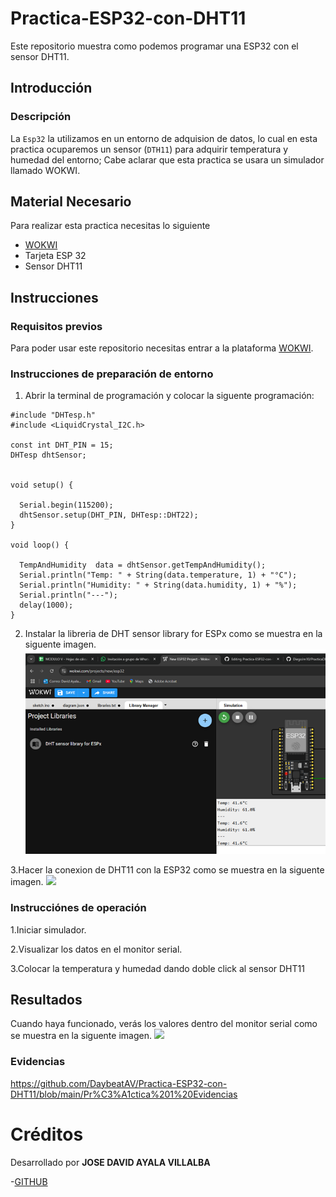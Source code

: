# Practica-ESP32-con-DHT11
Este repositorio muestra como podemos programar una ESP32 con el sensor DHT11.

## Introducción
### Descripción
La ```Esp32``` la utilizamos en un entorno de adquision de datos, lo cual en esta practica ocuparemos un sensor (```DTH11```) para adquirir temperatura y humedad del entorno; Cabe aclarar que esta practica se usara un simulador llamado WOKWI.

## Material Necesario
Para realizar esta practica necesitas lo siguiente

- [WOKWI](https://wokwi.com/)
- Tarjeta ESP 32
- Sensor DHT11
## Instrucciones
### Requisitos previos
Para poder usar este repositorio necesitas entrar a la plataforma [WOKWI](https://wokwi.com/).

### Instrucciones de preparación de entorno
1. Abrir la terminal de programación y colocar la siguente programación:

```
#include "DHTesp.h"
#include <LiquidCrystal_I2C.h>

const int DHT_PIN = 15;
DHTesp dhtSensor;


void setup() {

  Serial.begin(115200);
  dhtSensor.setup(DHT_PIN, DHTesp::DHT22);
}

void loop() {

  TempAndHumidity  data = dhtSensor.getTempAndHumidity();
  Serial.println("Temp: " + String(data.temperature, 1) + "°C");
  Serial.println("Humidity: " + String(data.humidity, 1) + "%");
  Serial.println("---");
  delay(1000);
}
```

2. Instalar la libreria de DHT sensor library for ESPx como se muestra en la siguente imagen.
![](https://github.com/DaybeatAV/Practica-ESP32-con-DHT11/blob/main/Librer%C3%ADa%20DHT.png)

3.Hacer la conexion de DHT11 con la ESP32 como se muestra en la siguente imagen.
![](https://github.com/DaybeatAV/Practica-ESP32-con-DHT11/blob/main/Pr%C3%A1ctica%201%20Conexiones.png)

### Instrucciónes de operación
1.Iniciar simulador.

2.Visualizar los datos en el monitor serial.

3.Colocar la temperatura y humedad dando doble click al sensor DHT11

## Resultados

Cuando haya funcionado, verás los valores dentro del monitor serial como se muestra en la siguente imagen.
![](https://github.com/DaybeatAV/Practica-ESP32-con-DHT11/blob/main/Pr%C3%A1ctica%201%20Funcionando.png)

### Evidencias
https://github.com/DaybeatAV/Practica-ESP32-con-DHT11/blob/main/Pr%C3%A1ctica%201%20Evidencias

# Créditos

Desarrollado por **JOSE DAVID AYALA VILLALBA**

-[GITHUB](https://github.com/DaybeatAV)
